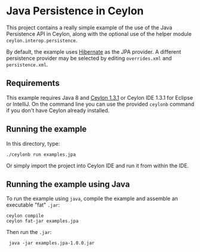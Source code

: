 # Java Persistence in Ceylon

This project contains a really simple example of 
the use of the Java Persistence API in Ceylon, 
along with the optional use of the helper module
`ceylon.interop.persistence`.

By default, the example uses [Hibernate] as the 
JPA provider. A different persistence provider 
may be selected by editing `overrides.xml` and 
`persistence.xml`.

[Hibernate]: http://hibernate.org

## Requirements

This example requires Java 8 and [Ceylon 1.3.1] 
or Ceylon IDE 1.3.1 for Eclipse or IntelliJ. On
the command line you can use the provided `ceylonb`
command if you don't have Ceylon already installed.


[Ceylon 1.3.1]: https://ceylon-lang.org/download

## Running the example

In this directory, type:

    ./ceylonb run examples.jpa

Or simply import the project into Ceylon IDE and
run it from within the IDE.

## Running the example using Java

To run the example using `java`, compile the 
example and assemble an executable  "fat" `.jar`:

    ceylon compile
    ceylon fat-jar examples.jpa

Then run the `.jar`:

     java -jar examples.jpa-1.0.0.jar
